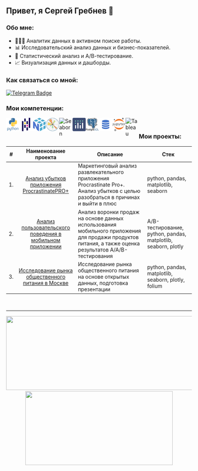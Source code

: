 ## Привет, я Сергей Гребнев 👋

### Обо мне:
- 👨🏻‍💻 Аналитик данных в активном поиске работы.      
- 📊 Исследовательский анализ данных и бизнес-показателей.   
- 🧮 Статистический анализ и А/В-тестирование.
- 📈 Визуализация данных и дашборды.

### Как связаться со мной:

[![Telegram Badge](https://img.shields.io/badge/Telegram-blue?style=for-the-badge&logo=telegram&logoColor=white)]( https://t.me/sg_sergei)

### Мои компетенции:

<img align="left" alt="Python" width="36px" src="https://github.com/devicons/devicon/blob/master/icons/python/python-original-wordmark.svg" />
<img align="left" alt="Pandas" width="36px" src="https://github.com/devicons/devicon/blob/master/icons/pandas/pandas-original.svg">
<img align="left" alt="NumPy" width="36px" src="https://github.com/devicons/devicon/blob/master/icons/numpy/numpy-original.svg">
<img align="left" alt="Matplotlib" width="36px" src="https://github.com/devicons/devicon/blob/master/icons/matplotlib/matplotlib-original.svg">
<img align="left" alt="Seaborn" width="36px" src="https://seaborn.pydata.org/_images/logo-tall-lightbg.svg">
<img align="left" alt="Plotly" width="36px" src="https://github.com/devicons/devicon/blob/master/icons/plotly/plotly-original.svg">
<img align="left" alt="PostgreSQL" width="36px" src="https://github.com/devicons/devicon/blob/master/icons/postgresql/postgresql-original-wordmark.svg" />
<img align="left" alt="SQL" width="36px" src="https://raw.githubusercontent.com/github/explore/80688e429a7d4ef2fca1e82350fe8e3517d3494d/topics/sql/sql.png" />
<img align="left" alt="Jupyter" width="36px" src="https://github.com/devicons/devicon/blob/master/icons/jupyter/jupyter-original-wordmark.svg">
<img align="left" alt="Tableau" width="36px" src="https://img.icons8.com/?size=100&id=9Kvi1p1F0tUo&format=png&color=000000">

<br />

### Мои проекты:

| #    | Наименование проекта                | Описание                                                     | Стек                                                         |
|:----:|:------------------------------------------------------------:| ------------------------------------------------------------ | ------------------------------------------------------------ |
| 1.   | [Анализ убытков приложения ProcrastinatePRO+](https://github.com/Sergei-SG/data_analyst_projects/tree/main/Loss%20analysis%20of%20app%20ProcrastinatePRO%2B) | Маркетинговый анализ развлекательного приложения Procrastinate Pro+. Анализ убытков с целью разобраться в причинах и выйти в плюс | python, pandas, matplotlib, seaborn |
| 2.   | [Анализ пользовательского поведения в мобильном приложении](https://github.com/Sergei-SG/data_analyst_projects/tree/main/Behavior%20users%20of%20retail%20app) | Анализ воронки продаж на основе данных использования мобильного приложения для продажи продуктов питания, а также оценка результатов A/A/B-тестирования | A/B-тестирование, python, pandas, matplotlib, seaborn, plotly |
| 3.   | [Исследование рынка общественного питания в Москве](https://github.com/Sergei-SG/data_analyst_projects/tree/main/Catering%20in%20Moscow) | Исследование рынка общественного питания на основе открытых данных, подготовка презентации | python, pandas, matplotlib, seaborn, plotly, folium |
<br />

---

<p align="center">
  <img width="600" height="200" src="https://github-readme-stats.vercel.app/api?username=sergei-sg&theme=swift&show_icons=true">
<img width="400" height="200" src="https://github-readme-stats.vercel.app/api/top-langs/?username=sergei-sg&theme=swift">
